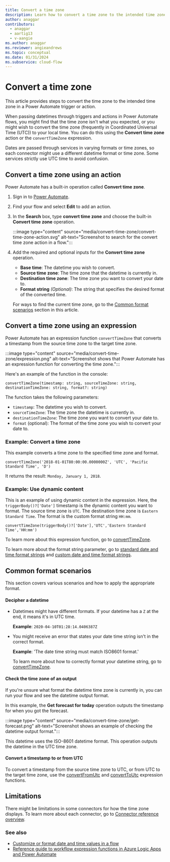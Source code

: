 ```yaml
---
title: Convert a time zone
description: Learn how to convert a time zone to the intended time zone in a Power Automate trigger or action.
author: anaggar
contributors:
  - anaggar
  - aartig13
  - v-aangie
ms.author: anaggar
ms.reviewer: angieandrews
ms.topic: conceptual
ms.date: 01/31/2024
ms.subservice: cloud-flow
---
```


# Convert a time zone

This article provides steps to convert the time zone to the intended time zone in a Power Automate trigger or action.

When passing datetimes through triggers and actions in Power Automate flows, you might find that the time zone isn't what you expected, or you might wish to convert the time zone (frequently in Coordinated Universal Time (UTC)) to your local time. You can do this using the **Convert time zone** action or the `convertTimeZone` expression.

Dates are passed through services in varying formats or time zones, so each connector might use a different datetime format or time zone. Some services strictly use UTC time to avoid confusion.

## Convert a time zone using an action

Power Automate has a built-in operation called **Convert time zone**.

1. Sign in to [Power Automate](https://make.powerautomate.com).
1. Find your flow and select **Edit** to add an action.
1. In the **Search** box, type **convert time zone** and choose the built-in **Convert time zone** operation.

   :::image type="content" source="media/convert-time-zone/convert-time-zone-action.svg" alt-text="Screenshot to search for the convert time zone action in a flow.":::

1. Add the required and optional inputs for the **Convert time zone** operation.

   - **Base time**: The datetime you wish to convert.
   - **Source time zone**: The time zone that the datetime is currently in.
   - **Destination time zone**: The time zone you want to convert your date to.
   - **Format string** *(Optional)*: The string that specifies the desired format of the converted time.

   For ways to find the current time zone, go to the [Common format scenarios](#common-format-scenarios) section in this article.

## Convert a time zone using an expression

Power Automate has an expression function `convertTimeZone` that converts a timestamp from the source time zone to the target time zone.



:::image type="content" source="media/convert-time-zone/expression.png" alt-text="Screenshot shows that Power Automate has an expression function for converting the time zone.":::

Here's an example of the function in the console:

```console
convertTimeZone(timestamp: string, sourceTimeZone: string, destinationTimeZone: string, format?: string)
```

The function takes the following parameters:

- `timestamp`: The datetime you wish to convert.
- `sourceTimeZone`: The time zone the datetime is currently in.
- `destinationTimeZone`: The time zone you want to convert your date to.
- `format` (optional): The format of the time zone you wish to convert your date to.

### Example: Convert a time zone

This example converts a time zone to the specified time zone and format.

```console
convertTimeZone('2018-01-01T80:00:00.0000000Z', 'UTC', 'Pacific Standard Time', 'D')
```

It returns the result: `Monday, January 1, 2018`.

### Example: Use dynamic content

 This is an example of using dynamic content in the expression. Here, the `triggerBody()?['Date']` timestamp is the dynamic content you want to format. The source time zone is `UTC`. The destination time zone is `Eastern Standard Time`. The format is the custom format string `HH:mm`.

```console
convertTimeZone(triggerBody()?['Date'],'UTC','Eastern Standard Time','HH:mm')
```

To learn more about this expression function, go to [convertTimeZone](/azure/logic-apps/workflow-definition-language-functions-reference#convertTimeZone).

To learn more about the format string parameter, go to [standard date and time format strings](/dotnet/standard/base-types/standard-date-and-time-format-strings) and [custom date and time format strings](/dotnet/standard/base-types/custom-date-and-time-format-strings).

## Common format scenarios

This section covers various scenarios and how to apply the appropriate format.

#### Decipher a datetime

- Datetimes might have different formats. If your datetime has a `Z` at the end, it means it's in UTC time.

  **Example**: `2020-04-10T01:28:14.0406387Z`

- You might receive an error that states your date time string isn't in the correct format.

    **Example**: 'The date time string must match ISO8601 format.'

    To learn more about how to correctly format your datetime string, go to [convertTimeZone](/azure/logic-apps/workflow-definition-language-functions-reference).

#### Check the time zone of an output

If you're unsure what format the datetime time zone is currently in, you can run your flow and see the datetime output format.

In this example, the **Get forecast for today** operation outputs the timestamp for when you got the forecast.

:::image type="content" source="media/convert-time-zone/get-forecast.png" alt-text="Screenshot shows an example of checking the datetime output format.":::

This datetime uses the ISO-8601 datetime format. This operation outputs the datetime in the UTC time zone.

#### Convert a timestamp to or from UTC

To convert a timestamp from the source time zone to UTC, or from UTC to the target time zone, use the [convertFromUtc](/azure/logic-apps/workflow-definition-language-functions-reference#convertfromutc) and [convertToUtc](/azure/logic-apps/workflow-definition-language-functions-reference#converttoutc) expression functions.

## Limitations

There might be limitations in some connectors for how the time zone displays. To learn more about each connector, go to [Connector reference overview](/connectors/connector-reference/).

### See also

- [Customize or format date and time values in a flow](date-time-values.md)
- [Reference guide to workflow expression functions in Azure Logic Apps and Power Automate](/azure/logic-apps/workflow-definition-language-functions-reference)
